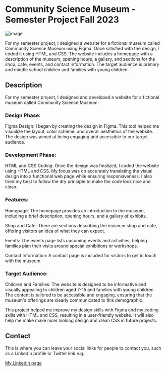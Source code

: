 # Community Science Museum - Semester Project Fall 2023

![image](https://i.postimg.cc/q7Np4ZNW/Skjermbilde-2024-05-28-135022.png)

For my semester project, I designed a website for a fictional museum called Community Science Museum using Figma. Once satisfied with the design, I coded it using HTML and CSS. The website includes a homepage with a description of the museum, opening hours, a gallery, and sections for the shop, cafe, events, and contact information. The target audience is primary and middle school children and families with young children.

## Description

For my semester project, I designed and developed a website for a fictional museum called Community Science Museum.

### Design Phase:
Figma Design: I began by creating the design in Figma. This tool helped me visualize the layout, color scheme, and overall aesthetics of the website. The design was aimed at being engaging and accessible to our target audience.

### Development Phase:
HTML and CSS Coding: Once the design was finalized, I coded the website using HTML and CSS. My focus was on accurately translating the visual design into a functional web page while ensuring responsiveness. I also tried my best to follow the dry principle to make the code look nice and clean. 

### Features:
Homepage: The homepage provides an introduction to the museum, including a brief description, opening hours, and a gallery of exhibits.

Shop and Cafe: There are sections describing the museum shop and cafe, offering visitors an idea of what they can expect.

Events: The events page lists upcoming events and activities, helping families plan their visits around special exhibitions or workshops.

Contact Information: A contact page is included for visitors to get in touch with the museum.

### Target Audience:
Children and Families: The website is designed to be informative and visually appealing to children aged 7-15 and families with young children. The content is tailored to be accessible and engaging, ensuring that the museum's offerings are clearly communicated to this demographic.

This project helped me improve my design skills with Figma and my coding skills with HTML and CSS, resulting in a user-friendly website. It will also help me make make nicer looking design and clean CSS in future projects.

## Contact

This is where you can leave your social links for people to contact you, such as a LinkedIn profile or Twitter link e.g.

[My LinkedIn page]([https://www.linkedin.com/in/gyda-lofthus-301069291/])

